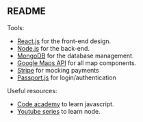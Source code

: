 ## README

Tools:

* [React.js](https://reactjs.org/) for the front-end design.
* [Node.js](https://nodejs.org) for the back-end.
* [MongoDB](https://www.mongodb.com/) for the database management. 
* [Google Maps API](https://developers.google.com/maps/documentation/) for all map components.
* [Stripe](https://stripe.com/) for mocking payments
* [Passport.js](https://passportjs.org) for login/authentication

Useful resources:
* [Code academy](codeacademy.com) to learn javascript.
* [Youtube series](https://www.youtube.com/watch?v=w-7RQ46RgxU&list=PL4cUxeGkcC9gcy9lrvMJ75z9maRw4byYp) to learn node.
